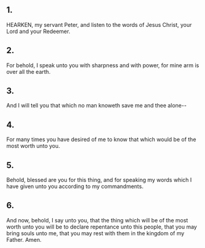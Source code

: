## 1.
HEARKEN, my servant Peter, and listen to the words of Jesus Christ, your Lord and your Redeemer.
## 2.
For behold, I speak unto you with sharpness and with power, for mine arm is over all the earth.
## 3.
And I will tell you that which no man knoweth save me and thee alone--
## 4.
For many times you have desired of me to know that which would be of the most worth unto you.
## 5.
Behold, blessed are you for this thing, and for speaking my words which I have given unto you according to my commandments.
## 6.
And now, behold, I say unto you, that the thing which will be of the most worth unto you will be to declare repentance unto this people, that you may bring souls unto me, that you may rest with them in the kingdom of my Father. Amen.
